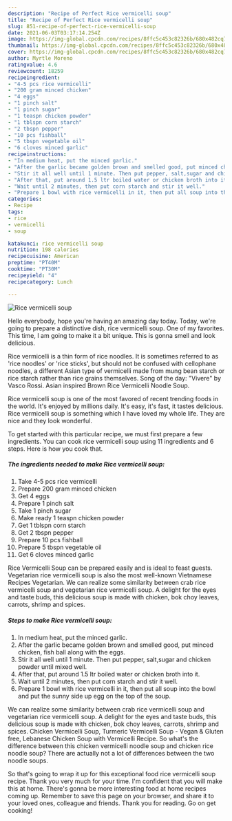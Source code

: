 ```yaml
---
description: "Recipe of Perfect Rice vermicelli soup"
title: "Recipe of Perfect Rice vermicelli soup"
slug: 851-recipe-of-perfect-rice-vermicelli-soup
date: 2021-06-03T03:17:14.254Z
image: https://img-global.cpcdn.com/recipes/8ffc5c453c82326b/680x482cq70/rice-vermicelli-soup-recipe-main-photo.jpg
thumbnail: https://img-global.cpcdn.com/recipes/8ffc5c453c82326b/680x482cq70/rice-vermicelli-soup-recipe-main-photo.jpg
cover: https://img-global.cpcdn.com/recipes/8ffc5c453c82326b/680x482cq70/rice-vermicelli-soup-recipe-main-photo.jpg
author: Myrtle Moreno
ratingvalue: 4.6
reviewcount: 18259
recipeingredient:
- "4-5 pcs rice vermicelli"
- "200 gram minced chicken"
- "4 eggs"
- "1 pinch salt"
- "1 pinch sugar"
- "1 teaspn chicken powder"
- "1 tblspn corn starch"
- "2 tbspn pepper"
- "10 pcs fishball"
- "5 tbspn vegetable oil"
- "6 cloves minced garlic"
recipeinstructions:
- "In medium heat, put the minced garlic."
- "After the garlic became golden brown and smelled good, put minced chicken, fish ball along with the eggs."
- "Stir it all well until 1 minute. Then put pepper, salt,sugar and chicken powder until mixed well."
- "After that, put around 1.5 ltr boiled water or chicken broth into it."
- "Wait until 2 minutes, then put corn starch and stir it well."
- "Prepare 1 bowl with rice vermicelli in it, then put all soup into the bowl and put the sunny side up egg on the top of the soup."
categories:
- Recipe
tags:
- rice
- vermicelli
- soup

katakunci: rice vermicelli soup 
nutrition: 198 calories
recipecuisine: American
preptime: "PT40M"
cooktime: "PT30M"
recipeyield: "4"
recipecategory: Lunch

---
```



![Rice vermicelli soup](https://img-global.cpcdn.com/recipes/8ffc5c453c82326b/680x482cq70/rice-vermicelli-soup-recipe-main-photo.jpg)

Hello everybody, hope you're having an amazing day today. Today, we're going to prepare a distinctive dish, rice vermicelli soup. One of my favorites. This time, I am going to make it a bit unique. This is gonna smell and look delicious.

Rice vermicelli is a thin form of rice noodles. It is sometimes referred to as &#39;rice noodles&#39; or &#39;rice sticks&#39;, but should not be confused with cellophane noodles, a different Asian type of vermicelli made from mung bean starch or rice starch rather than rice grains themselves. Song of the day: &#34;Vivere&#34; by Vasco Rossi. Asian inspired Brown Rice Vermicelli Noodle Soup.

Rice vermicelli soup is one of the most favored of recent trending foods in the world. It's enjoyed by millions daily. It's easy, it's fast, it tastes delicious. Rice vermicelli soup is something which I have loved my whole life. They are nice and they look wonderful.


To get started with this particular recipe, we must first prepare a few ingredients. You can cook rice vermicelli soup using 11 ingredients and 6 steps. Here is how you cook that.

<!--inarticleads1-->

##### The ingredients needed to make Rice vermicelli soup:

1. Take 4-5 pcs rice vermicelli
1. Prepare 200 gram minced chicken
1. Get 4 eggs
1. Prepare 1 pinch salt
1. Take 1 pinch sugar
1. Make ready 1 teaspn chicken powder
1. Get 1 tblspn corn starch
1. Get 2 tbspn pepper
1. Prepare 10 pcs fishball
1. Prepare 5 tbspn vegetable oil
1. Get 6 cloves minced garlic


Rice Vermicelli Soup can be prepared easily and is ideal to feast guests. Vegetarian rice vermicelli soup is also the most well-known Vietnamese Recipes Vegetarian. We can realize some similarity between crab rice vermicelli soup and vegetarian rice vermicelli soup. A delight for the eyes and taste buds, this delicious soup is made with chicken, bok choy leaves, carrots, shrimp and spices. 

<!--inarticleads2-->

##### Steps to make Rice vermicelli soup:

1. In medium heat, put the minced garlic.
1. After the garlic became golden brown and smelled good, put minced chicken, fish ball along with the eggs.
1. Stir it all well until 1 minute. Then put pepper, salt,sugar and chicken powder until mixed well.
1. After that, put around 1.5 ltr boiled water or chicken broth into it.
1. Wait until 2 minutes, then put corn starch and stir it well.
1. Prepare 1 bowl with rice vermicelli in it, then put all soup into the bowl and put the sunny side up egg on the top of the soup.


We can realize some similarity between crab rice vermicelli soup and vegetarian rice vermicelli soup. A delight for the eyes and taste buds, this delicious soup is made with chicken, bok choy leaves, carrots, shrimp and spices. Chicken Vermicelli Soup, Turmeric Vermicelli Soup - Vegan &amp; Gluten free, Lebanese Chicken Soup with Vermicelli Recipe. So what&#39;s the difference between this chicken vermicelli noodle soup and chicken rice noodle soup? There are actually not a lot of differences between the two noodle soups. 

So that's going to wrap it up for this exceptional food rice vermicelli soup recipe. Thank you very much for your time. I'm confident that you will make this at home. There's gonna be more interesting food at home recipes coming up. Remember to save this page on your browser, and share it to your loved ones, colleague and friends. Thank you for reading. Go on get cooking!
